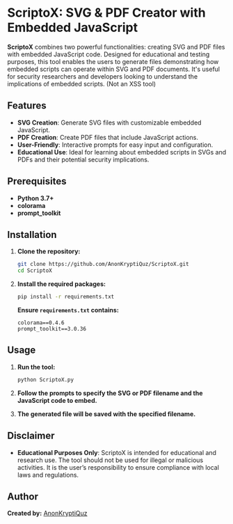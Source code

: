 # ScriptoX: SVG & PDF Creator with Embedded JavaScript

**ScriptoX** combines two powerful functionalities: creating SVG and PDF files with embedded JavaScript code. Designed for educational and testing purposes, this tool enables the users to generate files demonstrating how embedded scripts can operate within SVG and PDF documents. It's useful for security researchers and developers looking to understand the implications of embedded scripts. (Not an XSS tool)

## **Features**

- **SVG Creation**: Generate SVG files with customizable embedded JavaScript.
- **PDF Creation**: Create PDF files that include JavaScript actions.
- **User-Friendly**: Interactive prompts for easy input and configuration.
- **Educational Use**: Ideal for learning about embedded scripts in SVGs and PDFs and their potential security implications.

## **Prerequisites**

- **Python 3.7+**
- **colorama**
- **prompt_toolkit**

## **Installation**

1. **Clone the repository:**

   ```bash
   git clone https://github.com/AnonKryptiQuz/ScriptoX.git
   cd ScriptoX
   ```

2. **Install the required packages:**

   ```bash
   pip install -r requirements.txt
   ```

   **Ensure `requirements.txt` contains:**

   ```text
   colorama==0.4.6
   prompt_toolkit==3.0.36
   ```

## **Usage**

1. **Run the tool:**

   ```bash
   python ScriptoX.py
   ```

2. **Follow the prompts to specify the SVG or PDF filename and the JavaScript code to embed.**

3. **The generated file will be saved with the specified filename.**

## **Disclaimer**

- **Educational Purposes Only**: ScriptoX is intended for educational and research use. The tool should not be used for illegal or malicious activities. It is the user’s responsibility to ensure compliance with local laws and regulations.

## **Author**

**Created by:** [AnonKryptiQuz](https://AnonKryptiQuz.github.io/)
